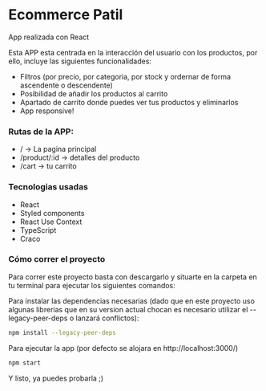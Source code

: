 # Ecommerce Patil
App realizada con React


Esta APP esta centrada en la interacción del usuario con los productos, por ello, incluye las siguientes funcionalidades:

* Filtros (por precio, por categoria, por stock y ordernar de forma ascendente o descendente)
* Posibilidad de añadir los productos al carrito
* Apartado de carrito donde puedes ver tus productos y eliminarlos
* App responsive!

### Rutas de la APP:
* / -> La pagina principal
* /product/:id -> detalles del producto
* /cart -> tu carrito

### Tecnologias usadas
* React
* Styled components
* React Use Context
* TypeScript
* Craco

### Cómo correr el proyecto

Para correr este proyecto basta con descargarlo y situarte en la carpeta en tu terminal para ejecutar los siguientes comandos:

Para instalar las dependencias necesarias (dado que en este proyecto uso algunas librerias que en su version actual chocan es necesario utilizar el --legacy-peer-deps o lanzará conflictos):
```bash
npm install --legacy-peer-deps
```

Para ejecutar la app (por defecto se alojara en http://localhost:3000/)
```bash
npm start
```

Y listo, ya puedes probarla ;)
